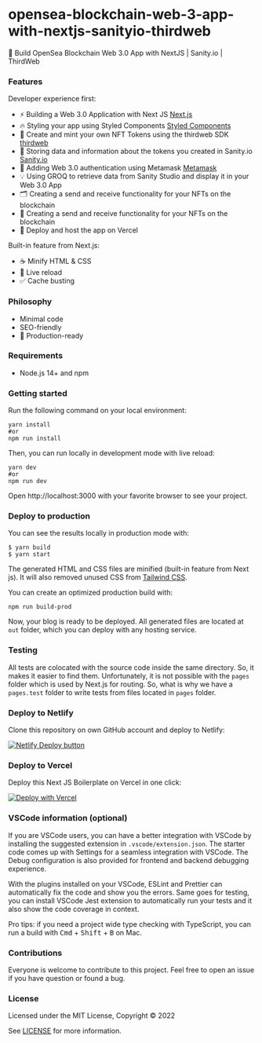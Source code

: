 # opensea-blockchain-web-3-app-with-nextjs-sanityio-thirdweb
🚀 Build OpenSea Blockchain Web 3.0 App with NextJS | Sanity.io | ThirdWeb

### Features

Developer experience first:

- ⚡ Building a Web 3.0 Application with Next JS [Next.js](https://nextjs.org)
- 🔥 Styling your app using Styled Components [Styled Components](https://www.styled-components.com/)
- 💎 Create and mint your own NFT Tokens using the thirdweb SDK [thirdweb](https://thirdweb.com/)
- 💖 Storing data and information about the tokens you created in Sanity.io [Sanity.io](https://www.sanity.io/)
- 🦊 Adding Web 3.0 authentication using Metamask [Metamask](https://metamask.io/)
- 💡 Using GROQ to retrieve data from Sanity Studio and display it in your Web 3.0 App
- 🗂 Creating a send and receive functionality for your NFTs on the blockchain
- 💯 Creating a send and receive functionality for your NFTs on the blockchain
- 🌈 Deploy and host the app on Vercel 

Built-in feature from Next.js:

- ☕ Minify HTML & CSS
- 💨 Live reload
- ✅ Cache busting

### Philosophy

- Minimal code
- SEO-friendly
- 🚀 Production-ready

### Requirements

- Node.js 14+ and npm

### Getting started

Run the following command on your local environment:

```shell
yarn install
#or
npm run install
```

Then, you can run locally in development mode with live reload:

```shell
yarn dev
#or
npm run dev
```

Open http://localhost:3000 with your favorite browser to see your project.

### Deploy to production

You can see the results locally in production mode with:

```shell
$ yarn build
$ yarn start
```

The generated HTML and CSS files are minified (built-in feature from Next js). It will also removed unused CSS from [Tailwind CSS](https://tailwindcss.com).

You can create an optimized production build with:

```shell
npm run build-prod
```

Now, your blog is ready to be deployed. All generated files are located at `out` folder, which you can deploy with any hosting service.

### Testing

All tests are colocated with the source code inside the same directory. So, it makes it easier to find them. Unfortunately, it is not possible with the `pages` folder which is used by Next.js for routing. So, what is why we have a `pages.test` folder to write tests from files located in `pages` folder.

### Deploy to Netlify

Clone this repository on own GitHub account and deploy to Netlify:

[![Netlify Deploy button](https://www.netlify.com/img/deploy/button.svg)](https://app.netlify.com)

### Deploy to Vercel

Deploy this Next JS Boilerplate on Vercel in one click:

[![Deploy with Vercel](https://vercel.com/button)](https://vercel.com)

### VSCode information (optional)

If you are VSCode users, you can have a better integration with VSCode by installing the suggested extension in `.vscode/extension.json`. The starter code comes up with Settings for a seamless integration with VSCode. The Debug configuration is also provided for frontend and backend debugging experience.

With the plugins installed on your VSCode, ESLint and Prettier can automatically fix the code and show you the errors. Same goes for testing, you can install VSCode Jest extension to automatically run your tests and it also show the code coverage in context.

Pro tips: if you need a project wide type checking with TypeScript, you can run a build with <kbd>Cmd</kbd> + <kbd>Shift</kbd> + <kbd>B</kbd> on Mac.

### Contributions

Everyone is welcome to contribute to this project. Feel free to open an issue if you have question or found a bug.

### License

Licensed under the MIT License, Copyright © 2022

See [LICENSE](LICENSE) for more information.
